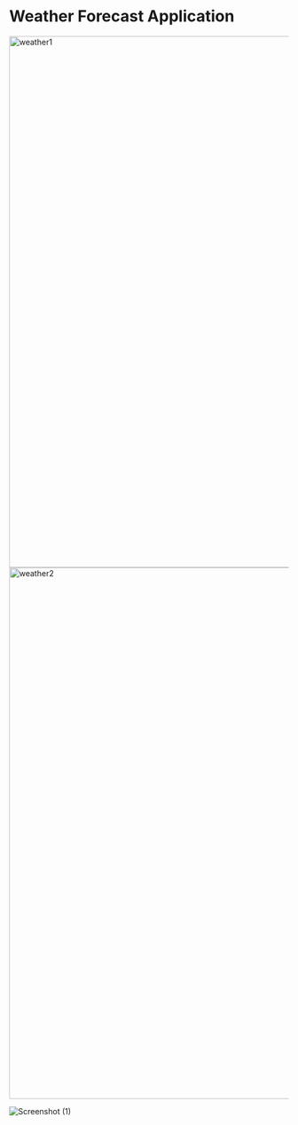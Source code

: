 # Weather Forecast Application


<img width="959" alt="weather1" src="https://github.com/user-attachments/assets/ce603a66-2841-431e-b522-6e9bf58619f1">


<img width="959" alt="weather2" src="https://github.com/user-attachments/assets/4a51566d-c5e9-435e-8847-f72940c0f193">


![Screenshot (1)](https://github.com/user-attachments/assets/5b6c33ed-a4de-48b9-8ae9-10a65cd4bf7d)

